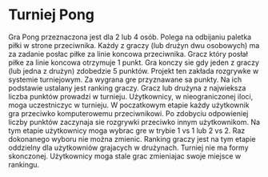 <h1>Turniej Pong</h1>
Gra Pong przeznaczona jest dla 2 lub 4 osób. Polega na odbijaniu paletka piłki w
strone przeciwnika. Każdy z graczy (lub drużyn dwu osobowych) ma za zadanie posłac piłke
za linie koncowa przeciwnika. Gracz który posłał piłke za linie koncowa otrzymuje 1 punkt.
Gra konczy sie gdy jeden z graczy (lub jedna z drużyn) zdobedzie 5 punktów. Projekt ten
zakłada rozgrywke w systemie turniejowym. Za wygrana gre przyznawane sa punkty. Na ich
podstawie ustalany jest ranking graczy. Gracz lub drużyna z najwieksza liczba punktów
prowadzi w turnieju. Użytkownicy, w nieograniczonej iloci, moga uczestniczyc w turnieju.
W poczatkowym etapie każdy użytkownik gra przeciwko komputerowemu przeciwnikowi. Po
zdobyciu odpowieniej liczby punktów zaczynaja sie rozgrywki przeciwko innym
użytkownikom. Na tym etapie użytkownicy moga wybrac gre w trybie 1 vs 1 lub 2 vs 2. Raz
dokonanego wyboru nie można zmienic. Ranking graczy jest na tym etapie oddzielny dla
użytkowniów grajacych w drużynach. Turniej nie ma formy skonczonej. Użytkownicy moga
stale grac zmieniajac swoje miejsce w rankingu.
